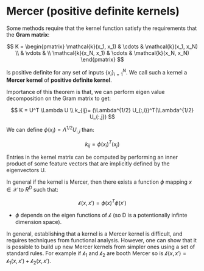 # Mercer (positive definite kernels)

Some methods require that the kernel function satisfy the requirements that the **Gram matrix**:

$$
K = \begin{pmatrix}
    \mathcal{k}(x_1, x_1) & \cdots & \mathcal{k}(x_1, x_N) \\
    & \vdots & \\
    \mathcal{k}(x_N, x_1) & \cdots & \mathcal{k}(x_N, x_N)
\end{pmatrix}
$$

Is positive definite for any set of inputs $\{ x_i\}_{i=1}^N$. We call such a kernel a **Mercer kernel** of **positive definite kernel**.

Importance of this theorem is that, we can perform eigen value decomposition on the Gram matrix to get:

$$
K = U^T \Lambda U \\ 
k_{ij}= (\Lambda^{1/2} U_{:,i})^T(\Lambda^{1/2} U_{:,j})
$$

We can define $\phi(x_i) = \Lambda^{1/2}U_{:,i}$ than:

$$k_{ij} = \phi(x_i)^T(x_j)$$ 

Entries in the kernel matrix can be computed by performing an inner product of some feature vectors that are implicitly defined by the eigenvectors U.

In general if the kernel is Mercer, then there exists a function $\phi$ mapping $x \in \mathcal{X}$ to $R^D$ such that:

$$\mathcal{k}(x,x') = \phi(x)^T\phi(x')$$

* $\phi$ depends on the eigen functions of $\mathcal{k}$ (so D is a potentionally infinte dimension space). 

In general, establishing that a kernel is a Mercer kernel is difficult, and requires techniques from functional analysis. However, one can show that it is possible to build up new Mercer kernels from simpler ones using a set of standard rules. For example if $\mathcal{k_1}$ and $\mathcal{k_2}$ are booth Mercer so is $\mathcal{k}(x,x') = \mathcal{k}_1(x,x') + \mathcal{k}_2(x,x')$.